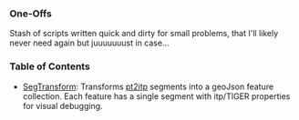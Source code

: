 ### One-Offs

Stash of scripts written quick and dirty for small problems, that I'll likely never need again but juuuuuuust in case...


### Table of Contents

- [SegTransform](./segTransform.js): Transforms [pt2itp](https://github.com/ingalls/pt2itp) segments into a geoJson feature collection. Each feature has a single segment with itp/TIGER properties for visual debugging.
